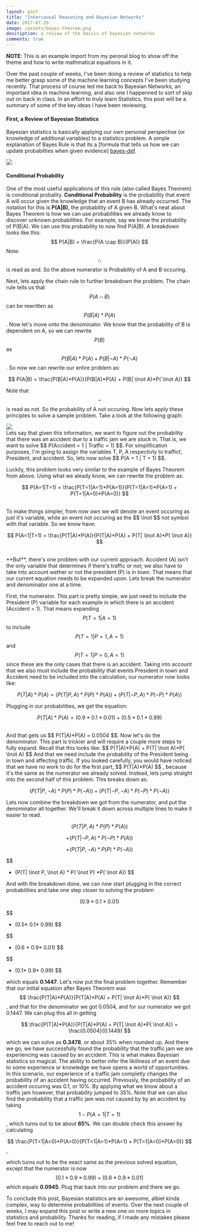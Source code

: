 ```yaml
---
layout: post
title: "Intercausal Reasoning and Bayesian Networks"
date: 2017-07-20
image: /assets/bayes-theorem.png
description: a review of the basics of bayesian networks
comments: true
---
```

**NOTE**: This is an example import from my peronal blog to show off the theme and how to write mathmatical equations in it.

Over the past couple of weeks, I've been doing a review of statistics to help me better grasp some of the machine learning concepts I've been studying recently. That process of course led me back to Bayesian Networks, an important idea in machine learning, and also one I happenned to sort of skip out on back in class. In an effort to truly learn Statistics, this post will be a summary of some of the key ideas I have been reviewing.

#### First, a Review of Bayesian Statistics
Bayesian statistics is basically applying our own personal perspective (or knowledge of additional variables) to a statistics problem. A simple explanation of Bayes Rule is that its a [formula that tells us how we can update probabilties when given evidence] [bayes-def].
<div class="">
    <img class="col three" src="{{ site.baseurl }}/assets/img/intercausal/Bayes-Rule-Simple.png">
</div>

#### Conditional Probability
One of the most useful applications of this rule (also called Bayes Theorem) is conditional probality. **Conditional Probability** is the probability that event A will occur given the knowledge that an event B has already occurred. The notation for this is **P(A|B)**, the probability of A given B. What's neat about Bayes Theorem is how we can use probabilities we already know to discover unknown probabilities. For example, say we know the probability of P(B|A). We can use this probability to now find P(A|B). A breakdown looks like this:
$$ P(A|B) = \frac{P(A \cap B)}{P(A)} $$
Note: $$ \cap $$ is read as and. So the above numerator is Probability of A and B occuring. 


Next, lets apply the chain rule to further breakdown the problem. The chain rule tells us that <span>$$ P(A \cap B) $$</span> can be rewritten as <span>$$ P(B|A)*P(A) $$</span>. Now let's move onto the denominator. We know that the probability of B is dependent on A, so we can rewrite <span>$$ P(B) $$</span> as <span>$$ P(B|A)*P(A) + P(B| \lnot A)*P( \lnot A) $$</span>. So now we can rewrite our entire problem as:

$$ 
P(A|B) = \frac{P(B|A)*P(A)}{P(B|A)*P(A) + P(B| \lnot A)*P( \lnot A)} 
$$

Note that 
$$ 
\lnot 
$$ is read as not. So the probability of A not occuring. 
Now lets apply these principles to solve a sample problem. Take a look at the following graph:

<div class="">
    <img class="col three" src="{{ site.baseurl }}/assets/img/intercausal/bayes-example.png">
</div>
Lets say that given this information, we want to figure out the probability that there was an accident due to a traffic jam we are stuck in. That is, we want to solve <span>$$ P(Accident = 1 | Traffic = 1) $$</span>. For simplification purposes, I'm going to assign the variables T, P, A respectivly to traffict, President, and accident. So, lets now solve <span>$$ P(A = 1 | T = 1) $$</span>.

Luckily, this problem looks very similar to the example of Bayes Theorem from above. Using what we aleady know, we can rewrite the problem as:

$$ 
P(A=1|T=1) = \frac{P(T=1|A=1)*P(A=1)}{P(T=1|A=1)*P(A=1) + P(T=1|A=0)*P(A=0)} 
$$

<br />
To make things simpler, from now own we will denote an event occuring as just it's variable, while an event not occuring as the $$ \lnot $$ not symbol with that variable. So we know have:

$$ P(A=1|T=1) = \frac{P(T|A)*P(A)}{P(T|A)*P(A) + P(T| \lnot A)*P( \lnot A)} $$

<br />
**But**, there's one problem with our current approach. Accident (A) isn't the only variable that determines if there's traffic or not; we also have to take into account wether or not the president (P) is in town. That means that our current equation needs to be expanded upon. Lets break the numerator and denominator one at a time.


First, the numerator. This part is pretty simple, we just need to include the President (P) variable for each example in which there is an accident (Accident = 1). That means expanding <span>$$ P(T=1|A=1) $$</span> to include <span>$$ P(T=1|P=1, A=1) $$</span> and <span>$$ P(T=1|P=0, A=1) $$</span> since these are the only cases that there is an accident. Taking into account that we also must include the probability that events President in town and Accident need to be included into the calculation, our numerator now looks like:

$$ 
P(T|A)*P(A) = (P(T|P,A) * P(P) * P(A)) + (P(T| \lnot P, A) * P( \lnot P) *P(A)) 
$$

Plugging in our probabilities, we get the equation:

$$ 
P(T|A)*P(A) = (0.9*0.1*0.01) + (0.5 * 0.1 * 0.99) 
$$

<br />
And that gets us <span>$$ P(T|A)*P(A) = 0.0504 $$</span>. Now let's do the denominator. This part is trickier and will require a couple more steps to fully expand. Recall that this looks like:
$$ 
P(T|A)*P(A) + P(T| \lnot A)*P( \lnot A) 
$$
And that we need include the probability of the President being in town and affecting traffic. If you looked carefully, you would have noticed that we have no work to do for the first part, 
$$
 P(T|A)*P(A) 
$$
, because it's the same as the numerator we already solved. Instead, lets jump straight into the second half of this problem. This breaks down as:

$$ 
(P(T|P, \lnot A) * P(P) * P( \lnot A)) + (P(T| \lnot P, \lnot A) * P( \lnot P) *P( \lnot A)) 
$$



Lets now combine the breakdown we got from the numerator, and put the denominator all together. We'll break it down across multiple lines to make it easier to read.

$$ 
(P(T|P, A) * P(P) * P(A))
$$


$$
+(P(T| \lnot P,A) * P( \lnot P) *P(A))
$$

$$
 +(P(T|P, \lnot A) * P(P) * P( \lnot A)) 
$$

$$
 + (P(T| \lnot P, \lnot A) * P( \lnot P) *P( \lnot A))
$$


And with the breakdown done, we can now start plugging in the correct probabilities and take one step closer to solving the problem


$$ 
(0.9* 0.1* 0.01) 
$$

$$
+ (0.5* 0.1* 0.99)
$$

$$
+ (0.6 * 0.9* 0.01)
$$

$$
+ (0.1* 0.9* 0.99) 
$$

which equals **0.1447**. Let's now put the final problem together. Remember that our initial equation after Bayes Theorem was <span>$$ \frac{P(T|A)*P(A)}{P(T|A)*P(A) + P(T| \lnot A)*P( \lnot A)} $$</span>, and that for the denominator we got 0.0504, and for our numerator we got 0.1447. We can plug this all in getting
<span>

$$ 
\frac{P(T|A)*P(A)}{P(T|A)*P(A) + P(T| \lnot A)*P( \lnot A)} = \frac{0.0504}{0.1449} 
$$


</span> which we can solve as **0.3478**, or about 35% when rounded up. And there we go, we have successfully found the probability that the traffic jam we are experiencing was caused by an accident. This is what makes Bayesian statistics so magical. The ability to better infer the likiliness of an event due to some experience or knowledge we have opens a world of opportunities. In this scenario, our experience of a traffic jam completly changes the probability of an accident having occurred. Previously, the probability of an accident occuring was 0.1, or 10%. By applying what we know about a traffic jam however, that probability jumped to 35%. Note that we can also find the probability that a traffic jam was not caused by by an accident by taking <span>$$ 1 - P(A=1|T=1) $$</span>, which turns out to be about **65%**. We can double check this answer by calculating 

<span>$$ \frac{P(T=1|A=0)*P(A=0)}{P(T=1|A=1)*P(A=1) + P(T=1|A=0)*P(A=0)} $$</span>, 

which turns out to be the exact same as the previous solved equation, except that the numerator is now <span>$$ (0.1*0.9*0.99)+(0.6*0.9*0.01) $$</span> which equals **0.0945**. Plug that back into our problem and there we go.


To conclude this post, Bayesian statistics are an awesome, albiet kinda complex, way to determine probabilities of events. Over the next couple of weeks, I may expand this post or write a new one on more topics in statistics and probability. Thanks for reading, if I made any mistakes please feel free to reach out to me!




[udacity-ai]: https://www.udacity.com/course/artificial-intelligence-nanodegree--nd889
[anaconda]: https://anaconda.org
[github-repo]: https://github.com/seb-patron/AIND-Sudoku
[bayes-def]: https://brilliant.org/wiki/bayes-theorem/